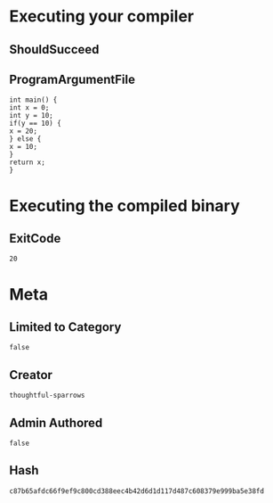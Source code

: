 # Executing your compiler

## ShouldSucceed

## ProgramArgumentFile

```
int main() {
int x = 0;
int y = 10;
if(y == 10) {
x = 20;
} else {
x = 10;
}
return x;
}
```

# Executing the compiled binary

## ExitCode

```
20
```

# Meta

## Limited to Category

```
false
```

## Creator

```
thoughtful-sparrows
```

## Admin Authored

```
false
```

## Hash

```
c87b65afdc66f9ef9c800cd388eec4b42d6d1d117d487c608379e999ba5e38fd
```
